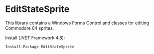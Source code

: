 # EditStateSprite

This library contains a Windows Forms Control and classes for editing Commodore 64 sprites.

Install (.NET Framework 4.8):

`Install-Package EditStateSprite`

